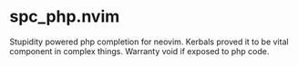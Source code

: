 # spc_php.nvim
Stupidity powered php completion for neovim. Kerbals proved it to be vital component in complex things. Warranty void if exposed to php code.
